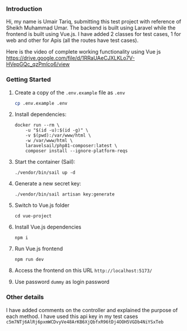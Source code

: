 ### Introduction

Hi, my name is Umair Tariq, submitting this test project with reference of Sheikh Muhammad Umar.
The backend is built using Laravel while the frontend is built using Vue.js.
I have added 2 classes for test cases, 1 for web and other for Apis (all the routes have test cases).

Here is the video of complete working functionality using Vue js
https://drive.google.com/file/d/1RRaUAeCJXLKLo7V-HVepGQc_qzPmlco6/view

### Getting Started

1. Create a copy of the `.env.example` file as `.env`

   ```bash
   cp .env.example .env
   ```

2. Install dependencies:

   ```shell
   docker run --rm \
       -u "$(id -u):$(id -g)" \
       -v $(pwd):/var/www/html \
       -w /var/www/html \
       laravelsail/php81-composer:latest \
       composer install --ignore-platform-reqs
   ```

3. Start the container (Sail):

   ```shell
   ./vendor/bin/sail up -d
   ```

4. Generate a new secret key:

   ```shell
   ./vendor/bin/sail artisan key:generate
   ```

5. Switch to Vue.js folder

   ```shell
   cd vue-project
   ```

6. Install Vue.js dependencies

   ```shell
   npm i
   ```

7. Run Vue.js frontend

   ```shell
   npm run dev
   ```

8. Access the frontend on this URL `http://localhost:5173/`

9. Use password `dummy` as login password

### Other details

I have added comments on the controller and explained the purpose of each method. I have used this api key in my test cases `c5m7NTj6AlRj6pxmWCDvyVe48ArKB6XjQbfxR96tDj4OOH5VGDb4NiYSxTeb`

